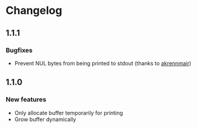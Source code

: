 # Changelog
## 1.1.1
### Bugfixes

* Prevent NUL bytes from being printed to stdout (thanks to [akrennmair](https://github.com/akrennmair))

## 1.1.0
### New features

* Only allocate buffer temporarily for printing
* Grow buffer dynamically
